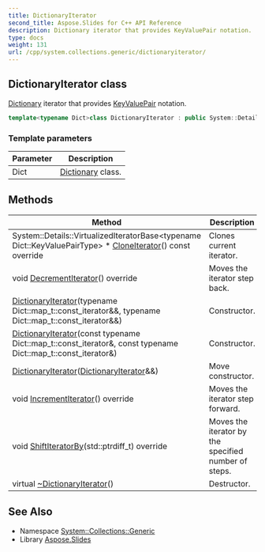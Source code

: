 ```yaml
---
title: DictionaryIterator
second_title: Aspose.Slides for C++ API Reference
description: Dictionary iterator that provides KeyValuePair notation.
type: docs
weight: 131
url: /cpp/system.collections.generic/dictionaryiterator/
---
```

## DictionaryIterator class


[Dictionary](../dictionary/) iterator that provides [KeyValuePair](../keyvaluepair/) notation.

```cpp
template<typename Dict>class DictionaryIterator : public System::Details::NativeIteratorWrapperBase<Dict::KeyValuePairType, Dict::map_t::const_iterator>,                                                  private System::Details::IteratorPointerUpdater<Dict::KeyValuePairType, false>
```


### Template parameters

| Parameter | Description |
| --- | --- |
| Dict | [Dictionary](../dictionary/) class. |
## Methods

| Method | Description |
| --- | --- |
| System::Details::VirtualizedIteratorBase\<typename Dict::KeyValuePairType\> * [CloneIterator](./cloneiterator/)() const override | Clones current iterator. |
| void [DecrementIterator](./decrementiterator/)() override | Moves the iterator step back. |
|  [DictionaryIterator](./dictionaryiterator/)(typename Dict::map_t::const_iterator\&&, typename Dict::map_t::const_iterator\&&) | Constructor. |
|  [DictionaryIterator](./dictionaryiterator/)(const typename Dict::map_t::const_iterator\&, const typename Dict::map_t::const_iterator\&) | Constructor. |
|  [DictionaryIterator](./dictionaryiterator/)([DictionaryIterator](./)\&&) | Move constructor. |
| void [IncrementIterator](./incrementiterator/)() override | Moves the iterator step forward. |
| void [ShiftIteratorBy](./shiftiteratorby/)(std::ptrdiff_t) override | Moves the iterator by the specified number of steps. |
| virtual  [~DictionaryIterator](./~dictionaryiterator/)() | Destructor. |

## See Also

* Namespace [System::Collections::Generic](../)
* Library [Aspose.Slides](../../)